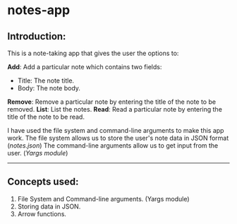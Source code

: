 # notes-app

## Introduction:

This is a note-taking app that gives the user the options to:

**Add**: Add a particular note which contains two fields:

- Title: The note title.
- Body: The note body.

**Remove**: Remove a particular note by entering the title of the note to be removed.
**List**: List the notes.
**Read**: Read a particular note by entering the title of the note to be read.

I have used the file system and command-line arguments to make this app work.
The file system allows us to store the user's note data in JSON format (_notes.json_)
The command-line arguments allow us to get input from the user. (_Yargs module_)

---

## Concepts used:

1. File System and Command-line arguments. (Yargs module)
2. Storing data in JSON.
3. Arrow functions.
